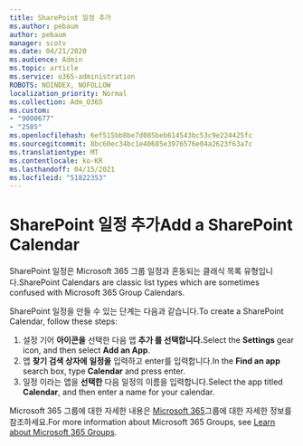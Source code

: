 ```yaml
---
title: SharePoint 일정 추가
ms.author: pebaum
author: pebaum
manager: scotv
ms.date: 04/21/2020
ms.audience: Admin
ms.topic: article
ms.service: o365-administration
ROBOTS: NOINDEX, NOFOLLOW
localization_priority: Normal
ms.collection: Adm_O365
ms.custom:
- "9000677"
- "2585"
ms.openlocfilehash: 6ef515bb8be7d085beb614543bc53c9e224425fc
ms.sourcegitcommit: 8bc60ec34bc1e40685e3976576e04a2623f63a7c
ms.translationtype: MT
ms.contentlocale: ko-KR
ms.lasthandoff: 04/15/2021
ms.locfileid: "51822353"
---
```

# <a name="add-a-sharepoint-calendar"></a><span data-ttu-id="92a5c-102">SharePoint 일정 추가</span><span class="sxs-lookup"><span data-stu-id="92a5c-102">Add a SharePoint Calendar</span></span>

<span data-ttu-id="92a5c-103">SharePoint 일정은 Microsoft 365 그룹 일정과 혼동되는 클래식 목록 유형입니다.</span><span class="sxs-lookup"><span data-stu-id="92a5c-103">SharePoint Calendars are classic list types which are sometimes confused with Microsoft 365 Group Calendars.</span></span>
 
<span data-ttu-id="92a5c-104">SharePoint 일정을 만들 수 있는 단계는 다음과 같습니다.</span><span class="sxs-lookup"><span data-stu-id="92a5c-104">To create a SharePoint Calendar, follow these steps:</span></span>
 
1.  <span data-ttu-id="92a5c-105">설정 기어 **아이콘을** 선택한 다음 앱 **추가 를 선택합니다.**</span><span class="sxs-lookup"><span data-stu-id="92a5c-105">Select the **Settings** gear icon, and then select **Add an App**.</span></span>
2.  <span data-ttu-id="92a5c-106">앱 **찾기 검색 상자에** **일정을** 입력하고 enter를 입력합니다.</span><span class="sxs-lookup"><span data-stu-id="92a5c-106">In the **Find an app** search box, type **Calendar** and press enter.</span></span>
3.  <span data-ttu-id="92a5c-107">일정 이라는 앱을 **선택한** 다음 일정의 이름을 입력합니다.</span><span class="sxs-lookup"><span data-stu-id="92a5c-107">Select the app titled **Calendar**, and then enter a name for your calendar.</span></span>

<span data-ttu-id="92a5c-108">Microsoft 365 그룹에 대한 자세한 내용은 [Microsoft 365](https://support.office.com/article/Learn-about-Office-365-groups-b565caa1-5c40-40ef-9915-60fdb2d97fa2)그룹에 대한 자세한 정보를 참조하세요.</span><span class="sxs-lookup"><span data-stu-id="92a5c-108">For more information about Microsoft 365 Groups, see [Learn about Microsoft 365 Groups](https://support.office.com/article/Learn-about-Office-365-groups-b565caa1-5c40-40ef-9915-60fdb2d97fa2).</span></span>

